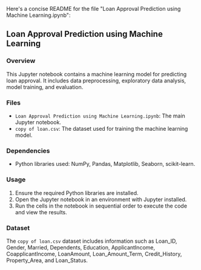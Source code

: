 Here's a concise README for the file "Loan Approval Prediction using Machine Learning.ipynb":

## Loan Approval Prediction using Machine Learning

### Overview
This Jupyter notebook contains a machine learning model for predicting loan approval. It includes data preprocessing, exploratory data analysis, model training, and evaluation.

### Files
- `Loan Approval Prediction using Machine Learning.ipynb`: The main Jupyter notebook.
- `copy of loan.csv`: The dataset used for training the machine learning model.

### Dependencies
- Python libraries used: NumPy, Pandas, Matplotlib, Seaborn, scikit-learn.

### Usage
1. Ensure the required Python libraries are installed.
2. Open the Jupyter notebook in an environment with Jupyter installed.
3. Run the cells in the notebook in sequential order to execute the code and view the results.

### Dataset
The `copy of loan.csv` dataset includes information such as Loan_ID, Gender, Married, Dependents, Education, ApplicantIncome, CoapplicantIncome, LoanAmount, Loan_Amount_Term, Credit_History, Property_Area, and Loan_Status.



